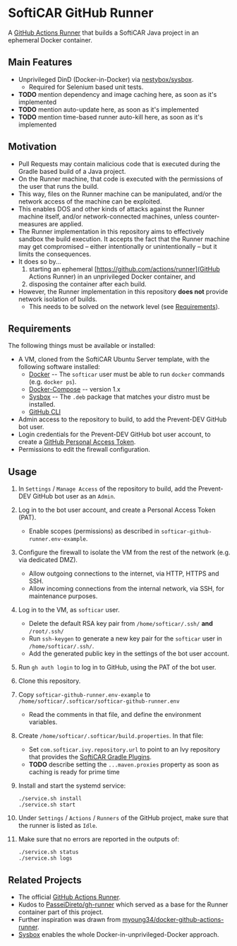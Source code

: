 # SoftiCAR GitHub Runner

A [GitHub Actions Runner](https://github.com/actions/runner) that builds a SoftiCAR Java project in an ephemeral Docker container.

## Main Features

- Unprivileged DinD (Docker-in-Docker) via [nestybox/sysbox](https://github.com/nestybox/sysbox).
  - Required for Selenium based unit tests.
- **TODO** mention dependency and image caching here, as soon as it's implemented
- **TODO** mention auto-update here, as soon as it's implemented
- **TODO** mention time-based runner auto-kill here, as soon as it's implemented

## Motivation

- Pull Requests may contain malicious code that is executed during the Gradle based build of a Java project.
- On the Runner machine, that code is executed with the permissions of the user that runs the build.
- This way, files on the Runner machine can be manipulated, and/or the network access of the machine can be exploited.
- This enables DOS and other kinds of attacks against the Runner machine itself, and/or network-connected machines, unless counter-measures are applied.
- The Runner implementation in this repository aims to effectively sandbox the build execution. It accepts the fact that the Runner machine may get compromised – either intentionally or unintentionally – but it limits the consequences.
- It does so by...
  1. starting an ephemeral [https://github.com/actions/runner](GitHub Actions Runner) in an unprivileged Docker container, and
  1. disposing the container after each build.
- However, the Runner implementation in this repository **does not** provide network isolation of builds.
  - This needs to be solved on the network level (see [Requirements](#Requirements)).

## Requirements

The following things must be available or installed:

- A VM, cloned from the SoftiCAR Ubuntu Server template, with the following software installed:
  - [Docker](https://docs.docker.com/engine/install/ubuntu/) -- The `softicar` user must be able to run `docker` commands (e.g. `docker ps`).
  - [Docker-Compose](https://github.com/docker/compose/releases) -- version 1.x
  - [Sysbox](https://github.com/nestybox/sysbox/releases) -- The `.deb` package that matches your distro must be installed.
  - [GitHub CLI](https://github.com/cli/cli)
- Admin access to the repository to build, to add the Prevent-DEV GitHub bot user.
- Login credentials for the Prevent-DEV GitHub bot user account, to create a [GitHub Personal Access Token](https://docs.github.com/en/authentication/keeping-your-account-and-data-secure/creating-a-personal-access-token).
- Permissions to edit the firewall configuration.

## Usage

1. In `Settings` / `Manage Access` of the repository to build, add the Prevent-DEV GitHub bot user as an `Admin`.
1. Log in to the bot user account, and create a Personal Access Token (PAT).
   - Enable scopes (permissions) as described in `softicar-github-runner.env-example`.
1. Configure the firewall to isolate the VM from the rest of the network (e.g. via dedicated DMZ).
   - Allow outgoing connections to the internet, via HTTP, HTTPS and SSH.
   - Allow incoming connections from the internal network, via SSH, for maintenance purposes.
1. Log in to the VM, as `softicar` user.
   - Delete the default RSA key pair from `/home/softicar/.ssh/` **and** `/root/.ssh/`
   - Run `ssh-keygen` to generate a new key pair for the `softicar` user in `/home/softicar/.ssh/`.
   - Add the generated public key in the settings of the bot user account.
1. Run `gh auth login` to log in to GitHub, using the PAT of the bot user.
1. Clone this repository.
1. Copy `softicar-github-runner.env-example` to `/home/softicar/.softicar/softicar-github-runner.env`
   - Read the comments in that file, and define the environment variables.
1. Create `/home/softicar/.softicar/build.properties`. In that file:
   - Set `com.softicar.ivy.repository.url` to point to an Ivy repository that provides the [SoftiCAR Gradle Plugins](https://github.com/Prevent-DEV/com.softicar.gradle.plugins).
   - **TODO** describe setting the `...maven.proxies` property as soon as caching is ready for prime time
1. Install and start the systemd service:

       ./service.sh install
       ./service.sh start

1. Under `Settings` / `Actions` / `Runners` of the GitHub project, make sure that the runner is listed as `Idle`.
1. Make sure that no errors are reported in the outputs of:

       ./service.sh status
       ./service.sh logs

## Related Projects

- The official [GitHub Actions Runner](https://github.com/actions/runner).
- Kudos to [PasseiDireto/gh-runner](https://github.com/PasseiDireto/gh-runner) which served as a base for the Runner container part of this project.
- Further inspiration was drawn from [myoung34/docker-github-actions-runner](https://github.com/myoung34/docker-github-actions-runner).
- [Sysbox](https://github.com/nestybox/sysbox) enables the whole Docker-in-unprivileged-Docker approach.
